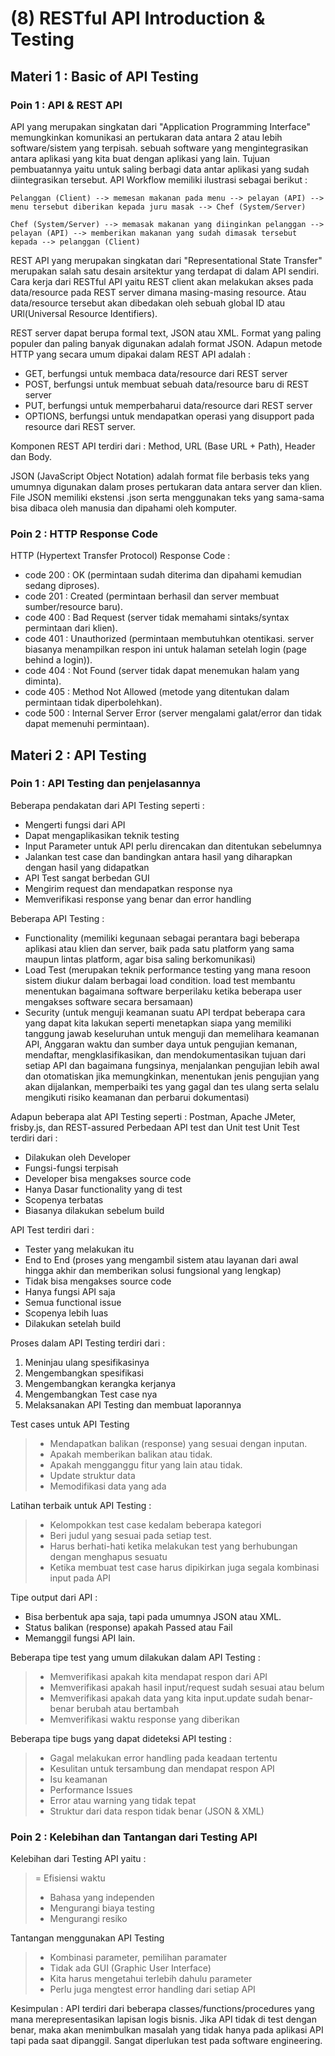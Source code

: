 # (8) RESTful API Introduction & Testing
## Materi 1 : Basic of API Testing
### Poin 1 : API & REST API
API yang merupakan singkatan dari "Application Programming Interface" memungkinkan komunikasi an pertukaran data antara 2 atau lebih software/sistem yang terpisah.
sebuah software yang mengintegrasikan antara aplikasi yang kita buat dengan aplikasi yang lain. Tujuan pembuatannya yaitu untuk saling berbagi data antar aplikasi yang sudah diintegrasikan tersebut.
API Workflow memiliki ilustrasi sebagai berikut :

`Pelanggan (Client) --> memesan makanan pada menu --> pelayan (API) --> menu tersebut diberikan kepada juru masak --> Chef (System/Server)`

`Chef (System/Server) --> memasak makanan yang diinginkan pelanggan --> pelayan (API) --> memberikan makanan yang sudah dimasak tersebut kepada --> pelanggan (Client)`

REST API yang merupakan singkatan dari "Representational State Transfer" merupakan salah satu desain arsitektur yang terdapat di dalam API sendiri. 
Cara kerja dari RESTful API yaitu REST client akan melakukan akses pada data/resource pada REST server dimana masing-masing resource. Atau data/resource tersebut akan dibedakan oleh sebuah global ID atau URl(Universal Resource Identifiers).

REST server dapat berupa formal text, JSON atau XML. Format yang paling populer dan paling banyak digunakan adalah format JSON.
Adapun metode HTTP yang secara umum dipakai dalam REST API adalah :
- GET, berfungsi untuk membaca data/resource dari REST server
- POST, berfungsi untuk membuat sebuah data/resource baru di REST server
- PUT, berfungsi untuk memperbaharui data/resource dari REST server
- OPTIONS, berfungsi untuk mendapatkan operasi yang disupport pada resource dari REST server.

Komponen REST API terdiri dari : Method, URL (Base URL + Path), Header dan Body.

JSON (JavaScript Object Notation) adalah format file berbasis teks yang umumnya digunakan dalam proses pertukaran data antara server dan klien. File JSON memiliki ekstensi .json serta menggunakan teks yang sama-sama bisa dibaca oleh manusia dan dipahami oleh komputer.

### Poin 2 : HTTP Response Code
HTTP (Hypertext Transfer Protocol) Response Code : 
- code 200 : OK (permintaan sudah diterima dan dipahami kemudian sedang diproses).
- code 201 : Created (permintaan berhasil dan server membuat sumber/resource baru).
- code 400 : Bad Request (server tidak memahami sintaks/syntax permintaan dari klien).
- code 401 : Unauthorized (permintaan membutuhkan otentikasi. server biasanya menampilkan respon ini untuk halaman setelah login (page behind a login)).
- code 404 : Not Found (server tidak dapat menemukan halam yang diminta).
- code 405 : Method Not Allowed (metode yang ditentukan dalam permintaan tidak diperbolehkan).
- code 500 : Internal Server Error (server mengalami galat/error dan tidak dapat memenuhi permintaan).

## Materi 2 : API Testing
### Poin 1 : API Testing dan penjelasannya
Beberapa pendakatan dari API Testing seperti :
- Mengerti fungsi dari API
- Dapat mengaplikasikan teknik testing
- Input Parameter untuk API perlu direncakan dan ditentukan sebelumnya
- Jalankan test case dan bandingkan antara hasil yang diharapkan dengan hasil yang didapatkan
- API Test sangat berbedan GUI
- Mengirim request dan mendapatkan response nya
- Memverifikasi response yang benar dan error handling

Beberapa API Testing :
- Functionality (memiliki kegunaan sebagai perantara bagi beberapa aplikasi atau klien dan server, baik pada satu platform yang sama maupun lintas platform, agar bisa saling berkomunikasi)
- Load Test (merupakan teknik performance testing yang mana resoon  sistem diukur dalam berbagai load condition. load test membantu menentukan bagaimana software berperilaku ketika beberapa user mengakses software secara bersamaan)
- Security (untuk menguji keamanan suatu API terdpat beberapa cara yang dapat kita lakukan seperti menetapkan siapa yang memiliki tanggung jawab keseluruhan untuk menguji dan memelihara keamanan API, Anggaran waktu dan sumber daya untuk pengujian kemanan, mendaftar, mengklasifikasikan, dan mendokumentasikan tujuan dari setiap API dan bagaimana fungsinya, menjalankan pengujian lebih awal dan otomatiskan jika memungkinkan, menentukan jenis pengujian yang akan dijalankan, memperbaiki tes yang gagal dan tes ulang serta selalu mengikuti risiko keamanan dan perbarui dokumentasi)

Adapun beberapa alat API Testing seperti : Postman, Apache JMeter, frisby.js, dan REST-assured
Perbedaan API test dan Unit test
Unit Test terdiri dari :
* Dilakukan oleh Developer
* Fungsi-fungsi terpisah
* Developer bisa mengakses source code
* Hanya Dasar functionality yang di test
* Scopenya terbatas
* Biasanya dilakukan sebelum build

API Test terdiri dari :
* Tester yang melakukan itu
* End to End (proses yang mengambil sistem atau layanan dari awal hingga akhir dan memberikan solusi fungsional yang lengkap)
* Tidak bisa mengakses source code
* Hanya fungsi API saja
* Semua functional issue
* Scopenya lebih luas
* Dilakukan setelah build

Proses dalam API Testing terdiri dari :
1. Meninjau ulang spesifikasinya
2. Mengembangkan spesifikasi 
3. Mengembangkan kerangka kerjanya
4. Mengembangkan Test case nya
5. Melaksanakan API Testing dan membuat laporannya

Test cases untuk API Testing
> - Mendapatkan balikan (response) yang sesuai dengan inputan.
> - Apakah memberikan balikan atau tidak.
> - Apakah mengganggu fitur yang lain atau tidak.
> - Update struktur data
> - Memodifikasi data yang ada

Latihan terbaik untuk API Testing :
> - Kelompokkan test case kedalam beberapa kategori
> - Beri judul yang sesuai pada setiap test.
> - Harus berhati-hati ketika melakukan test yang berhubungan dengan menghapus sesuatu
> - Ketika membuat test case harus dipikirkan juga segala kombinasi input pada API

Tipe output dari API :
- Bisa berbentuk apa saja, tapi pada umumnya JSON atau XML.
- Status balikan (response) apakah Passed atau Fail
- Memanggil fungsi API lain.

Beberapa tipe test yang umum dilakukan dalam API Testing :
> - Memverifikasi apakah kita mendapat respon dari API
> - Memverifikasi apakah hasil input/request sudah sesuai atau belum
> - Memverifikasi apakah data yang kita input.update sudah benar-benar berubah atau bertambah
> - Memverifikasi waktu response yang diberikan

Beberapa tipe bugs yang dapat dideteksi API testing :
> - Gagal melakukan error handling pada keadaan tertentu
> - Kesulitan untuk tersambung dan mendapat respon API
> - Isu keamanan
> - Performance Issues
> - Error atau warning yang tidak tepat
> - Struktur dari data respon tidak benar (JSON & XML)

### Poin 2 : Kelebihan dan Tantangan dari Testing API
Kelebihan dari Testing API yaitu :
> = Efisiensi waktu
> - Bahasa yang independen
> - Mengurangi biaya testing
> - Mengurangi resiko

Tantangan menggunakan API Testing
> - Kombinasi parameter, pemilihan paramater
> - Tidak ada GUI (Graphic User Interface)
> - Kita harus mengetahui terlebih dahulu parameter
> - Perlu juga mengtest error handling dari setiap API

Kesimpulan : API terdiri dari beberapa classes/functions/procedures yang mana merepresentasikan lapisan logis bisnis. Jika API tidak di test dengan benar, maka akan menimbulkan masalah yang tidak hanya pada aplikasi API tapi pada saat dipanggil. Sangat diperlukan test pada software engineering.
